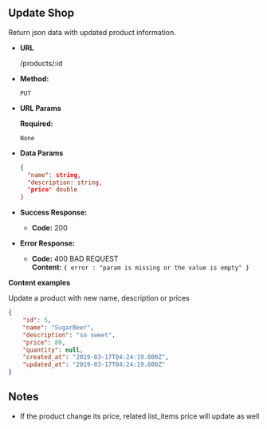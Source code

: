**Update Shop**
----
  Return json data with updated product information.

* **URL**

  /products/:id

* **Method:**

  `PUT`
  
*  **URL Params**

   **Required:**
 
   `None`

* **Data Params**

  ```json
  {
    "name": string,
    "description: string,
    "price" double
  }
  ```

* **Success Response:**

  * **Code:** 200 <br />
 
* **Error Response:**

  * **Code:** 400 BAD REQUEST <br />
    **Content:** `{ error : "param is missing or the value is empty" }`

**Content examples**

Update a product with new name, description or prices

```json
{
    "id": 5,
    "name": "SugarBeer",
    "description": "so sweet",
    "price": 80,
    "quantity": null,
    "created_at": "2019-03-17T04:24:19.000Z",
    "updated_at": "2019-03-17T04:24:19.000Z"
}
```
## Notes

* If the product change its price, related list_items price will update as well
